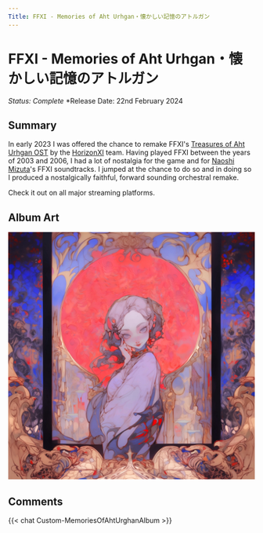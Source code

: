 ```yaml
---
Title: FFXI - Memories of Aht Urhgan・懐かしい記憶のアトルガン
---
```

# FFXI - Memories of Aht Urhgan・懐かしい記憶のアトルガン
*Status: Complete*
*Release Date: 22nd February 2024
## Summary
In early 2023 I was offered the chance to remake FFXI's [Treasures of Aht Urhgan OST](https://www.discogs.com/release/10603706-Naoshi-Mizuta-Nobuo-Uematsu-Final-Fantasy-XI-Treasures-Of-Aht-Urhgan-Original-Soundtrack-ファイ) by the [HorizonXI](https://horizonxi.com) team. Having played FFXI between the years of 2003 and 2006, I had a lot of nostalgia for the game and for [Naoshi Mizuta](https://en.wikipedia.org/wiki/Naoshi_Mizuta)'s FFXI soundtracks. I jumped at the chance to do so and in doing so I produced a nostalgically faithful, forward sounding orchestral remake. 

Check it out on all major streaming platforms.

## Album Art
![MoAU Album Art](ToAUOST.jpeg)

## Comments
{{< chat Custom-MemoriesOfAhtUrghanAlbum >}}